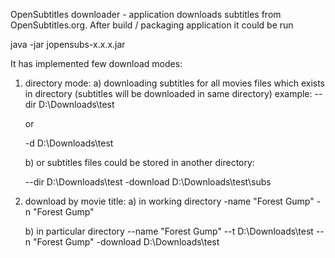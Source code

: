 OpenSubtitles downloader - application downloads subtitles from OpenSubtitles.org. 
After build / packaging application it could be run

java -jar jopensubs-x.x.x.jar 

It has implemented few download modes:

1. directory mode:
    a) downloading subtitles for all movies files which exists in directory (subtitles will be downloaded in same directory)
    example:
    --dir D:\Downloads\test
    
    or
    
    -d D:\Downloads\test
    
    b) or subtitles files could be stored in another directory:
    
    --dir D:\Downloads\test -download D:\Downloads\test\subs
    
2. download by movie title:
    a) in working directory
    -name "Forest Gump"
    -n "Forest Gump"

    b) in particular directory
    --name "Forest Gump" --t D:\Downloads\test
    --n "Forest Gump" -download D:\Downloads\test
